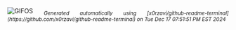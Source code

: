 <div align="justify">
<picture>
    <source media="(prefers-color-scheme: dark)" srcset="https://i.ibb.co/5M9rmjt/output-gif.gif">
    <source media="(prefers-color-scheme: light)" srcset="https://i.ibb.co/5M9rmjt/output-gif.gif">
    <img alt="GIFOS" src="https://i.ibb.co/5M9rmjt/output-gif.gif">
</picture>
<sub><i>Generated automatically using [x0rzavi/github-readme-terminal](https://github.com/x0rzavi/github-readme-terminal) on Tue Dec 17 07:51:51 PM EST 2024</i></sub>
</div>

<!--  -->